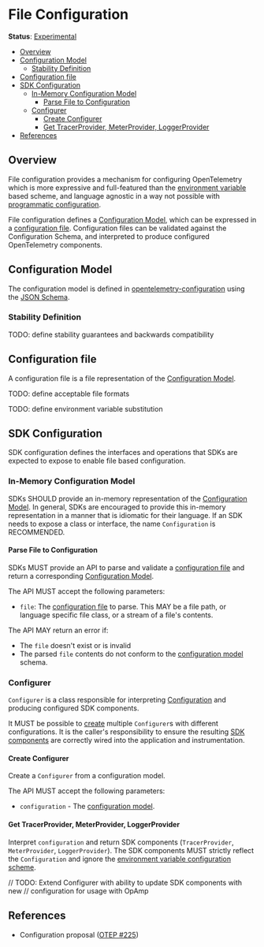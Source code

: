 # File Configuration

**Status**: [Experimental](../document-status.md)

<!-- toc -->

- [Overview](#overview)
- [Configuration Model](#configuration-model)
  * [Stability Definition](#stability-definition)
- [Configuration file](#configuration-file)
- [SDK Configuration](#sdk-configuration)
  * [In-Memory Configuration Model](#in-memory-configuration-model)
    + [Parse File to Configuration](#parse-file-to-configuration)
  * [Configurer](#configurer)
    + [Create Configurer](#create-configurer)
    + [Get TracerProvider, MeterProvider, LoggerProvider](#get-tracerprovider-meterprovider-loggerprovider)
- [References](#references)

<!-- tocstop -->

## Overview

File configuration provides a mechanism for configuring OpenTelemetry which is
more expressive and full-featured than
the [environment variable](../sdk-environment-variables.md) based scheme, and
language agnostic in a way not possible
with [programmatic configuration](../sdk-configuration.md#programmatic).

File configuration defines a [Configuration Model](#configuration-model),
which can be expressed in a [configuration file](#configuration-file).
Configuration files can be validated against the Configuration Schema, and
interpreted to produce configured OpenTelemetry components.

## Configuration Model

The configuration model is defined
in [opentelemetry-configuration](https://github.com/open-telemetry/opentelemetry-configuration)
using the [JSON Schema](https://json-schema.org/).

### Stability Definition

TODO: define stability guarantees and backwards compatibility

## Configuration file

A configuration file is a file representation of
the [Configuration Model](#configuration-model).

TODO: define acceptable file formats

TODO: define environment variable substitution

## SDK Configuration

SDK configuration defines the interfaces and operations that SDKs are expected
to expose to enable file based configuration.

### In-Memory Configuration Model

SDKs SHOULD provide an in-memory representation of
the [Configuration Model](#configuration-model). In general, SDKs are encouraged
to provide this in-memory representation in a manner that is idiomatic for their
language. If an SDK needs to expose a class or interface, the
name `Configuration` is RECOMMENDED.

#### Parse File to Configuration

SDKs MUST provide an API to parse and validate
a [configuration file](#configuration-file) and return a
corresponding [Configuration Model](#in-memory-configuration-model).

The API MUST accept the following parameters:

* `file`: The [configuration file](#configuration-file) to parse. This MAY be a
  file path, or language specific file class, or a stream of a file's contents.

The API MAY return an error if:

* The `file` doesn't exist or is invalid
* The parsed `file` contents do not conform to
  the [configuration model](#configuration-model) schema.

### Configurer

`Configurer` is a class responsible for
interpreting [Configuration](#in-memory-configuration-model) and producing
configured SDK components.

It MUST be possible to [create](#create-configurer) multiple `Configurer`s with
different configurations. It is the caller's responsibility to ensure the
resulting [SDK components](#get-tracerprovider-meterprovider-loggerprovider) are
correctly wired into the application and instrumentation.

#### Create Configurer

Create a `Configurer` from a configuration model.

The API MUST accept the following parameters:

* `configuration` - The [configuration model](#in-memory-configuration-model).

#### Get TracerProvider, MeterProvider, LoggerProvider

Interpret `configuration` and return SDK components (`TracerProvider`,
`MeterProvider`, `LoggerProvider`). The SDK components MUST strictly reflect
the `Configuration` and ignore
the [environment variable configuration scheme](../sdk-environment-variables.md).

// TODO: Extend Configurer with ability to update SDK components with new
// configuration for usage with OpAmp

## References

* Configuration
  proposal ([OTEP #225](https://github.com/open-telemetry/oteps/pull/225))

